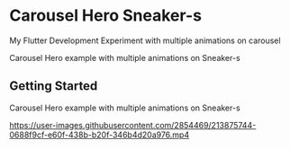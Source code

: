 # Carousel Hero Sneaker-s

My Flutter Development Experiment with multiple animations on carousel

Carousel Hero example with multiple animations on Sneaker-s

## Getting Started

Carousel Hero example with multiple animations on Sneaker-s

https://user-images.githubusercontent.com/2854469/213875744-0688f9cf-e60f-438b-b20f-346b4d20a976.mp4


